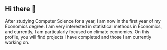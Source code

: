 ## Hi there 👋

After studying Computer Science for a year, I am now in the first year of my Economics degree. I am very interested in statistical methods in Economics, and currently, I am particularly focused on climate economics.
On this profile, you will find projects I have completed and those I am currently working on.

<!--
**fatih462/fatih462** is a ✨ _special_ ✨ repository because its `README.md` (this file) appears on your GitHub profile.

Here are some ideas to get you started:

- 🔭 I’m currently working on ...
- 🌱 I’m currently learning ...
- 👯 I’m looking to collaborate on ...
- 🤔 I’m looking for help with ...
- 💬 Ask me about ...
- 📫 How to reach me: ...
- 😄 Pronouns: ...
- ⚡ Fun fact: ...
-->
